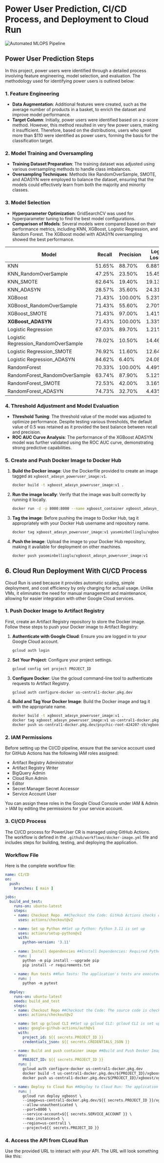 # Power User Prediction, CI/CD Process, and Deployment to Cloud Run

![Automated MLOPS Pipeline](https://github.com/belliogluyasemin/powerUserMlOps/blob/main/deneme_diagram.drawio%20(2).png)

## Power User Prediction Steps

In this project, power users were identified through a detailed process involving feature engineering, model selection, and evaluation. The methodology used for identifying power users is outlined below:

### 1. Feature Engineering
- **Data Augmentation**: Additional features were created, such as the average number of products in a basket, to enrich the dataset and improve model performance.
- **Target Column**: Initially, power users were identified based on a z-score method. However, this method resulted in very few power users, making it insufficient. Therefore, based on the distributions, users who spent more than $110 were identified as power users, forming the basis for the classification target.

### 2. Model Training and Oversampling
- **Training Dataset Preparation**: The training dataset was adjusted using various oversampling methods to handle class imbalances.
- **Oversampling Techniques**: Methods like RandomOverSample, SMOTE, and ADASYN were employed to balance the dataset, ensuring that the models could effectively learn from both the majority and minority classes.

### 3. Model Selection
- **Hyperparameter Optimization**: GridSearchCV was used for hyperparameter tuning to find the best model configurations.
- **Comparison of Models**: Several models were compared based on their performance metrics, including KNN, XGBoost, Logistic Regression, and Random Forest. The XGBoost model with ADASYN oversampling showed the best performance.

| Model                                       | Recall  | Precision | Log Loss |
|---------------------------------------------|---------|-----------|----------|
| KNN                                         | 51.65%  | 88.70%    | 6.88%    |
| KNN_RandomOverSample                        | 47.25%  | 23.50%    | 15.45%   |
| KNN_SMOTE                                   | 62.64%  | 19.40%    | 19.13%   |
| KNN_ADASYN                                  | 28.57%  | 35.60%    | 24.31%   |
| XGBoost                                     | 71.43%  | 100.00%   | 5.23%    |
| XGBoost_RandomOverSample                    | 71.43%  | 55.60%    | 2.70%    |
| XGBoost_SMOTE                               | 71.43%  | 97.00%    | 1.41%    |
| **XGBoost_ADASYN**                          | 71.43%  | 100.00%   | 1.33%    |
| Logistic Regression                         | 67.03%  | 89.70%    | 1.21%    |
| Logistic Regression_RandomOverSample        | 78.02%  | 10.50%    | 14.46%   |
| Logistic Regression_SMOTE                   | 76.92%  | 11.60%    | 12.64%   |
| Logistic Regression_ADASYN                  | 84.62%  | 6.40%     | 24.08%   |
| RandomForest                                | 70.33%  | 100.00%   | 4.49%    |
| RandomForest_RandomOverSample               | 63.74%  | 87.90%    | 5.12%    |
| RandomForest_SMOTE                          | 72.53%  | 42.00%    | 3.16%    |
| RandomForest_ADASYN                         | 74.73%  | 32.70%    | 4.43%    |

### 4. Threshold Adjustment and Model Evaluation
- **Threshold Tuning**: The threshold value of the model was adjusted to optimize performance. Despite testing various thresholds, the default value of 0.5 was retained as it provided the best balance between recall and precision.
- **ROC AUC Curve Analysis**: The performance of the XGBoost ADASYN model was further validated using the ROC AUC curve, demonstrating strong predictive capabilities.

### 5. Create and Push Docker Image to Docker Hub

1. **Build the Docker image**: Use the Dockerfile provided to create an image tagged as `xgboost_adasyn_poweruser_image:v1`.
    ```sh
    docker build -t xgboost_adasyn_poweruser_image:v1 .
    ```

2. **Run the image locally**: Verify that the image was built correctly by running it locally.
    ```sh
    docker run -d -p 8000:8000 --name xgboost_container xgboost_adasyn_poweruser_image:v1
    ```

3. **Tag the image**: Before pushing the image to Docker Hub, tag it appropriately with your Docker Hub username and repository name.
    ```sh
    docker tag xgboost_adasyn_poweruser_image:v1 yaseminbellioglu/xgboost_adasyn_poweruser_image:v1
    ```

4. **Push the image**: Upload the image to your Docker Hub repository, making it available for deployment on other machines.
    ```sh
    docker push yaseminbellioglu/xgboost_adasyn_poweruser_image:v1
    ```

## 6. Cloud Run Deployment With CI/CD Process

Cloud Run is used because it provides automatic scaling, simple deployment, and cost efficiency by only charging for actual usage. Unlike VMs, it eliminates the need for manual management and maintenance, allowing for easier integration with other Google Cloud services.

### 1. Push Docker Image to Artifact Registry

First, create an Artifact Registry repository to store the Docker image. Follow these steps to push your Docker image to Artifact Registry:

1. **Authenticate with Google Cloud**: Ensure you are logged in to your Google Cloud account.
    ```sh
    gcloud auth login
    ```

2. **Set Your Project**: Configure your project settings.
    ```sh
    gcloud config set project PROJECT_ID
    ```

3. **Configure Docker**: Use the gcloud command-line tool to authenticate requests to Artifact Registry.
    ```sh
    gcloud auth configure-docker us-central1-docker.pkg.dev
    ```

4. **Build and Tag Your Docker Image**: Build the Docker image and tag it with the appropriate name.
    ```sh
    docker build -t xgboost_adasyn_poweruser_image:v1 .
    docker tag xgboost_adasyn_poweruser_image:v1 us-central1-docker.pkg.dev/psychic-root-424207-s9/xgboost/xgboost_adasyn_poweruser_image:cloudingv1
    docker push us-central1-docker.pkg.dev/psychic-root-424207-s9/xgboost/xgboost_adasyn_poweruser_image:cloudingv1
    ```

### 2. IAM Permissions

Before setting up the CI/CD pipeline, ensure that the service account used for GitHub Actions has the following IAM roles assigned:

- Artifact Registry Administrator
- Artifact Registry Writer
- BigQuery Admin
- Cloud Run Admin
- Editor
- Secret Manager Secret Accessor
- Service Account User

You can assign these roles in the Google Cloud Console under IAM & Admin > IAM by editing the permissions for your service account.

### 3. CI/CD Process

The CI/CD process for PowerUser CR is managed using GitHub Actions. The workflow is defined in the `.github/workflows/docker-image.yml` file and includes steps for building, testing, and deploying the application.

### Workflow File

Here is the complete workflow file:

```yaml
name: CI/CD 
on:
  push:
    branches: [ main ]

jobs:
  build_and_test:
    runs-on: ubuntu-latest
    steps:
    - name: Checkout Repo  ##Checkout the Code: GitHub Actions checks out the source code from the GitHub repository
      uses: actions/checkout@v2

    - name: Set up Python ##Set up Python: Python 3.11 is set up
      uses: actions/setup-python@v2
      with:
        python-version: '3.11'
      
    - name: Install dependencies ##Install Dependencies: Required Python packages are installed
      run: |
        python -m pip install --upgrade pip
        pip install -r requirements.txt
      
    - name: Run tests ##Run Tests: The application's tests are executed
      run: |
        python -m pytest  

  deploy:
    runs-on: ubuntu-latest
    needs: build_and_test
    steps:
    - name: Checkout Repo ##Checkout the Code: The source code is checked out again for the deployment job.
      uses: actions/checkout@v2

    - name: Set up gcloud CLI ##Set up gcloud CLI: gcloud CLI is set up for Google Cloud authentication
      uses: google-github-actions/auth@v1
      with:
        project_id: ${{ secrets.PROJECT_ID }}
        credentials_json: ${{ secrets.CREDENTIALS_JSON }}

    - name: Build and push container image ##Build and Push Docker Image: The Docker image is built and pushed to Artifact Registry
      env:
        PROJECT_ID: ${{ secrets.PROJECT_ID }}
      run: |
        gcloud auth configure-docker us-central1-docker.pkg.dev
        docker build -t us-central1-docker.pkg.dev/${PROJECT_ID}/xgboost/xgboost_adasyn_poweruser_image:cloudingv1 .
        docker push us-central1-docker.pkg.dev/${PROJECT_ID}/xgboost/xgboost_adasyn_poweruser_image:cloudingv1

    - name: Deploy to Cloud Run ##Deploy to Cloud Run: The application is deployed to Cloud Run with the necessary settings.
      run: |
        gcloud run deploy xgboost \
        --image=us-central1-docker.pkg.dev/${{ secrets.PROJECT_ID }}/xgboost/xgboost_adasyn_poweruser_image:cloudingv1 \
        --allow-unauthenticated \
        --port=8000 \
        --service-account=${{ secrets.SERVICE_ACCOUNT }} \
        --max-instances=5 \
        --region=us-central1 \
        --project=${{ secrets.PROJECT_ID }}
```



### 4. Access the API from CLoud Run

Use the provided URL to interact with your API. The URL will look something like this:









